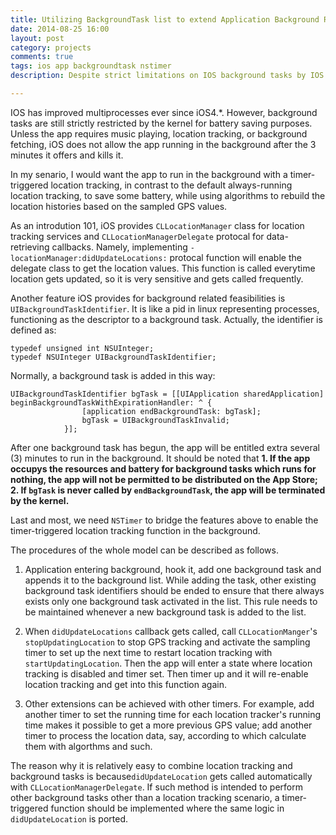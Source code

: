 ```yaml
---
title: Utilizing BackgroundTask list to extend Application Background Running Time for Scheduled Tasks
date: 2014-08-25 16:00
layout: post
category: projects
comments: true
tags: ios app backgroundtask nstimer
description: Despite strict limitations on IOS background tasks by IOS kernel (3 minutes allowed for extra running, if no music, location services running), there is a way to extend its running time with help of BackgroundTask lists.

---
```



IOS has improved multiprocesses ever since iOS4.*. However, background tasks are still strictly restricted by the kernel for battery saving purposes. Unless the app requires music playing, location tracking, or background fetching, iOS does not allow the app running in the background after the 3 minutes it offers and kills it.

In my senario, I would want the app to run in the background with a timer-triggered location tracking, in contrast to the default always-running location tracking, to save some battery, while using algorithms to rebuild the location histories based on the sampled GPS values.

As an introdution 101, iOS provides `CLLocationManager` class for location tracking services and `CLLocationManagerDelegate` protocal for data-retrieving callbacks. Namely, implementing `-locationManager:didUpdateLocations:` protocal function will enable the delegate class to get the location values. This function is called everytime location gets updated, so it is very sensitive and gets called frequently. 

Another feature iOS provides for background related feasibilities is `UIBackgroundTaskIdentifier`. It is like a pid in linux representing processes, functioning as the descriptor to a background task. Actually, the identifier is defined as:

    typedef unsigned int NSUInteger;
    typedef NSUInteger UIBackgroundTaskIdentifier;

Normally, a background task is added in this way:

    UIBackgroundTaskIdentifier bgTask = [[UIApplication sharedApplication] beginBackgroundTaskWithExpirationHandler: ^ {
                    [application endBackgroundTask: bgTask];
                    bgTask = UIBackgroundTaskInvalid;
                }];

After one background task has begun, the app will be entitled extra several (3) minutes to run in the background. It should be noted that **1. If the app occupys the resources and battery for background tasks which runs for nothing, the app will not be permitted to be distributed on the App Store; 2. If `bgTask` is never called by `endBackgroundTask`, the app will be terminated by the kernel.** 

Last and most, we need `NSTimer` to bridge the features above to enable the timer-triggered location tracking function in the background.

The procedures of the whole model can be described as follows.

1. Application entering background, hook it, add one background task and appends it to the background list. While adding the task, other existing background task identifiers should be ended to ensure that there always exists only one background task activated in the list. This rule needs to be maintained whenever a new background task is added to the list.

2. When `didUpdateLocations` callback gets called, call `CLLocationManger`'s `stopUpdatingLocation` to stop GPS tracking and activate the sampling timer to set up the next time to restart location tracking with `startUpdatingLocation`. Then the app will enter a state where location tracking is disabled and timer set. Then timer up and it will re-enable location tracking and get into this function again.

3. Other extensions can be achieved with other timers. For example, add another timer to set the running time for each location tracker's running time makes it possible to get a more previous GPS value; add another timer to process the location data, say, according to which calculate them with algorthms and such.

The reason why it is relatively easy to combine location tracking and background tasks is because`didUpdateLocation` gets called automatically with `CLLocationManagerDelegate`. If such method is intended to perform other background tasks other than a location tracking scenario, a timer-triggered function should be implemented where the same logic in `didUpdateLocation` is ported.

<br />

